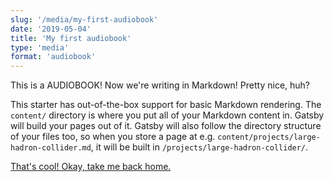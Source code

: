 ```yaml
---
slug: '/media/my-first-audiobook'
date: '2019-05-04'
title: 'My first audiobook'
type: 'media'
format: 'audiobook'
---
```


This is a AUDIOBOOK! Now we're writing in Markdown! Pretty nice, huh?

This starter has out-of-the-box support for basic Markdown rendering. The `content/` directory is where you put all of your Markdown content in. Gatsby will build your pages out of it. Gatsby will also follow the directory structure of your files too, so when you store a page at e.g. `content/projects/large-hadron-collider.md`, it will be built in `/projects/large-hadron-collider/`.

[That's cool! Okay, take me back home.](/)

